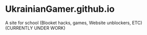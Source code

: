 # UkrainianGamer.github.io
A site for school (Blooket hacks, games, Website unblockers, ETC) (CURRENTLY UNDER WORK)
